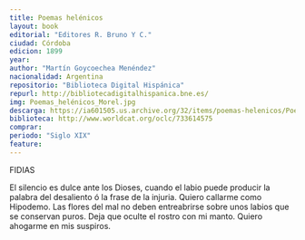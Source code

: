 ```yaml
---
title: Poemas helénicos
layout: book
editorial: "Editores R. Bruno Y C."
ciudad: Córdoba
edicion: 1899
year: 
author: "Martín Goycoechea Menéndez"
nacionalidad: Argentina
repositorio: "Biblioteca Digital Hispánica"
repurl: http://bibliotecadigitalhispanica.bne.es/
img: Poemas_helénicos_Morel.jpg
descarga: https://ia601505.us.archive.org/32/items/poemas-helenicos/Poemas%20hel%C3%A9nicos.pdf
biblioteca: http://www.worldcat.org/oclc/733614575
comprar: 
periodo: "Siglo XIX"
feature: 
---
```

 

FIDIAS 
 
El silencio es dulce ante los Dioses, cuando el labio puede producir la palabra del desaliento ó la frase de la injuria. Quiero callarme como Hipodemo. Las flores del mal no deben entreabrirse sobre unos labios que se conservan puros. Deja que oculte el rostro con mi manto. Quiero ahogarme en mis suspiros.
